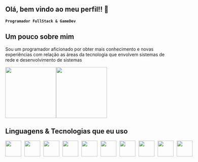 ## Olá, bem vindo ao meu perfil!! 👋

**` Programador FullStack & GameDev `**

## Um pouco sobre mim
Sou um programador aficionado por obter mais conhecimento e novas experiências com relação as áreas da tecnologia que envolvem sistemas de rede e desenvolvimento de sistemas

<div style="display: flex;">
    <img height="160" src="https://github-readme-stats.vercel.app/api?username=cristofymeiru&show_icons=true&theme=midnight-purple" >
    <img height="160" src="https://github-readme-stats.vercel.app/api/top-langs/?username=cristofymeiru&layout=compact&theme=midnight-purple" >
</div>

## Linguagens & Tecnologias que eu uso

<div style="display: flex; gap: 10px;">
    <img src="https://cdn-icons-png.flaticon.com/128/1051/1051277.png" width="50" height="50" >
    <img src="https://cdn-icons-png.flaticon.com/512/11516/11516361.png" width="50" height="50" >
    <img src="https://cdn-icons-png.flaticon.com/512/5968/5968292.png" width="50" height="50" >
    <img src="https://cdn-icons-png.flaticon.com/512/5968/5968381.png" width="50" height="50" >
    <img src="https://github.com/yoyogames.png" width="50" height="50" >
    <img src="https://cdn-icons-png.flaticon.com/512/753/753244.png "  width="50" height="50" >
    <img src="https://github.com/nextjs.png"  width="50" height="50" >
    <img src="https://cdn-icons-png.flaticon.com/512/5968/5968350.png"  width="50" height="50" >
    <img src="https://github.com/mongodb.png"  width="50" height="50" >
    <img src="https://github.com/mysql.png"  width="50" height="50" >
</div>


